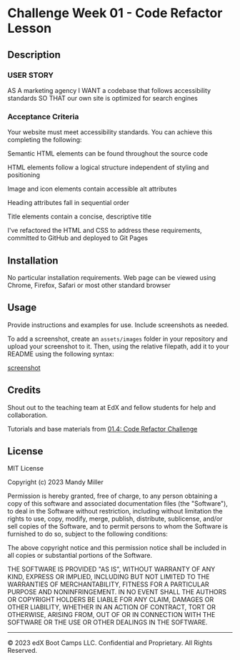 # Challenge Week 01 - Code Refactor Lesson

## Description 

### USER STORY
AS A marketing agency
I WANT a codebase that follows accessibility standards
SO THAT our own site is optimized for search engines

### Acceptance Criteria
Your website must meet accessibility standards. You can achieve this completing the following:

Semantic HTML elements can be found throughout the source code

HTML elements follow a logical structure independent of styling and positioning

Image and icon elements contain accessible alt attributes

Heading attributes fall in sequential order

Title elements contain a concise, descriptive title

I've refactored the HTML and CSS to address these requirements, committed to GitHub and deployed to Git Pages


## Installation

No particular installation requirements. Web page can be viewed using Chrome, Firefox, Safari or most other standard browser


## Usage 

Provide instructions and examples for use. Include screenshots as needed. 

To add a screenshot, create an `assets/images` folder in your repository and upload your screenshot to it. Then, using the relative filepath, add it to your README using the following syntax:

[screenshot](assets/images/screenshot.png)



## Credits

Shout out to the teaching team at EdX and fellow students for help and collaboration.

Tutorials and base materials from  [01.4: Code Refactor Challenge](https://bootcampspot.instructure.com/courses/5651)


## License

MIT License

Copyright (c) 2023 Mandy Miller

Permission is hereby granted, free of charge, to any person obtaining a copy
of this software and associated documentation files (the "Software"), to deal
in the Software without restriction, including without limitation the rights
to use, copy, modify, merge, publish, distribute, sublicense, and/or sell
copies of the Software, and to permit persons to whom the Software is
furnished to do so, subject to the following conditions:

The above copyright notice and this permission notice shall be included in all
copies or substantial portions of the Software.

THE SOFTWARE IS PROVIDED "AS IS", WITHOUT WARRANTY OF ANY KIND, EXPRESS OR
IMPLIED, INCLUDING BUT NOT LIMITED TO THE WARRANTIES OF MERCHANTABILITY,
FITNESS FOR A PARTICULAR PURPOSE AND NONINFRINGEMENT. IN NO EVENT SHALL THE
AUTHORS OR COPYRIGHT HOLDERS BE LIABLE FOR ANY CLAIM, DAMAGES OR OTHER
LIABILITY, WHETHER IN AN ACTION OF CONTRACT, TORT OR OTHERWISE, ARISING FROM,
OUT OF OR IN CONNECTION WITH THE SOFTWARE OR THE USE OR OTHER DEALINGS IN THE
SOFTWARE.

---

© 2023 edX Boot Camps LLC. Confidential and Proprietary. All Rights Reserved.
